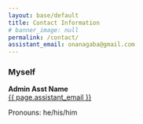 ```yaml
---
layout: base/default
title: Contact Information
# banner_image: null
permalink: /contact/
assistant_email: onanagaba@gmail.com
---
```


### Myself

**Admin Asst Name**  
<a href="mailto:{{ page.assistant_email }}">{{ page.assistant_email }}</a>


Pronouns: he/his/him
